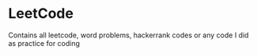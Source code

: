 # LeetCode
Contains all leetcode, word problems, hackerrank codes or any code I did as practice for coding
